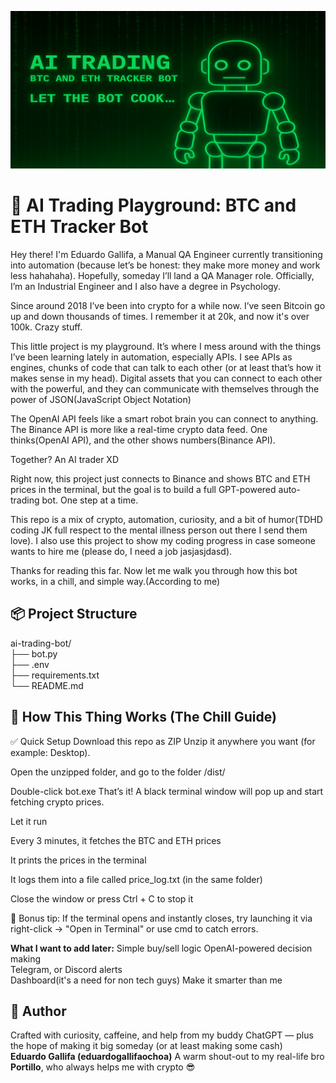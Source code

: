 ![AI Trading Banner](images/ai-banner-resized.png)

# 🧠 AI Trading Playground: BTC and ETH Tracker Bot

Hey there! I'm Eduardo Gallifa, a Manual QA Engineer currently transitioning into automation (because let’s be honest: they make more money and work less hahahaha). Hopefully, someday I’ll land a QA Manager role. Officially, I’m an Industrial Engineer and I also have a degree in Psychology.

Since around 2018 I’ve been into crypto for a while now. I’ve seen Bitcoin go up and down thousands of times. I remember it at 20k, and now it's over 100k. Crazy stuff.

This little project is my playground. It’s where I mess around with the things I’ve been learning lately in automation, especially APIs. I see APIs as engines, chunks of code that can talk to each other (or at least that’s how it makes sense in my head). Digital assets that you can connect to each other with the powerful, and they can communicate with themselves through the power of JSON(JavaScript Object Notation)

The OpenAI API feels like a smart robot brain you can connect to anything. The Binance API is more like a real-time crypto data feed. One thinks(OpenAI API), and the other shows numbers(Binance API).

Together? An AI trader XD

Right now, this project just connects to Binance and shows BTC and ETH prices in the terminal, but the goal is to build a full GPT-powered auto-trading bot. One step at a time.

This repo is a mix of crypto, automation, curiosity, and a bit of humor(TDHD coding JK full respect to the mental illness person out there I send them love). I also use this project to show my coding progress in case someone wants to hire me (please do, I need a job jasjasjdasd).

Thanks for reading this far. Now let me walk you through how this bot works, in a chill, and simple way.(According to me)

## 📦 Project Structure

ai-trading-bot/  
├── bot.py  
├── .env  
├── requirements.txt  
└── README.md

## 🤖 How This Thing Works (The Chill Guide)

✅ Quick Setup
Download this repo as ZIP
Unzip it anywhere you want (for example: Desktop).

Open the unzipped folder, and go to the folder /dist/

Double-click bot.exe
That’s it! A black terminal window will pop up and start fetching crypto prices.

Let it run

Every 3 minutes, it fetches the BTC and ETH prices

It prints the prices in the terminal

It logs them into a file called price_log.txt (in the same folder)

Close the window or press Ctrl + C to stop it

🧠 Bonus tip: If the terminal opens and instantly closes, try launching it via right-click → "Open in Terminal" or use cmd to catch errors.

**What I want to add later:**
Simple buy/sell logic 
OpenAI-powered decision making  
Telegram, or Discord alerts  
Dashboard(it's a need for non tech guys) 
Make it smarter than me

## 🧠 Author

Crafted with curiosity, caffeine, and help from my buddy ChatGPT — plus the hope of making it big someday (or at least making some cash)  
**Eduardo Gallifa (eduardogallifaochoa)**
A warm shout-out to my real-life bro **Portillo**, who always helps me with crypto 😎

